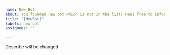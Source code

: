 ```yaml
---
name: New Bot
about: You founded new bot which is not in the list? Feel free to inform everybody.
title: "[NewBot]"
labels: new bot
assignees: ''

---
```


Describe will be changed
